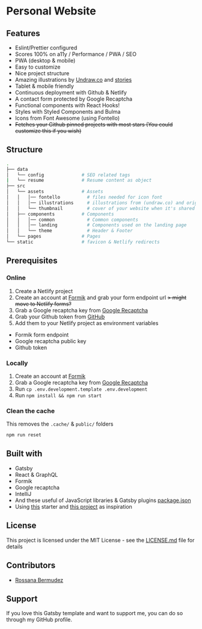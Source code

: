 # Personal Website

## Features

- Eslint/Prettier configured
- Scores 100% on a11y / Performance / PWA / SEO
- PWA (desktop & mobile)
- Easy to customize
- Nice project structure
- Amazing illustrations by [Undraw.co](https://undraw.co) and [stories](https://www.freepik.com/stories)
- Tablet & mobile friendly
- Continuous deployment with Github & Netlify
- A contact form protected by Google Recaptcha
- Functional components with React Hooks!
- Styles with Styled Components and Bulma
- Icons from Font Awesome (using Fontello)
- ~~Fetches your Github pinned projects with most stars (You could customize this if you wish)~~

## Structure

```bash
.
├── data
│   └── config              # SEO related tags
|   └── resume              # Resume content as object
├── src
│   └── assets              # Assets
│   │   │── fontello          # files needed for icon font
│   │   │── illustrations     # illustrations from (undraw.co) and originals
│   │   └── thumbnail         # cover of your website when it's shared to social media
│   ├── components          # Components
│   │   │── common            # Common components
│   │   │── landing           # Components used on the landing page
│   │   └── theme             # Header & Footer
│   └── pages               # Pages
└── static                  # favicon & Netlify redirects
```

## Prerequisites

### Online
1. Create a Netlify project
1. Create an account at [Formik](https://formik.com/) and grab your form endpoint url ~~> might move to Netlify
 forms?~~
1. Grab a Google recaptcha key from [Google Recaptcha](https://www.google.com/recaptcha/admin)
1. Grab your Github token from [GitHub](https://github.com/settings/tokens/new?scopes=repo&description=portfolio-dev)
1. Add them to your Netlify project as environment variables

- Formik form endpoint
- Google recaptcha public key
- Github token


### Locally

1. Create an account at [Formik](https://formik.com/?utm_source=smakosh)
1. Grab a Google recaptcha key from [Google Recaptcha](https://www.google.com/recaptcha/admin)
1. Run `cp .env.development.template .env.development`
1. Run `npm install && npm run start`

### Clean the cache
This removes the `.cache/` & `public/` folders

```bash
npm run reset
```

## Built with

- Gatsby
- React & GraphQL
- Formik
- Google recaptcha
- IntelliJ
- And these useful of JavaScript libraries & Gatsby plugins [package.json](package.json)
- Using [this](https://github.com/smakosh/gatsby-portfolio-dev/) starter and [this project](https://github.com/jcoelho93/personal-website) as inspiration

<!--
## 💫 Deploy

[![Deploy to Netlify](https://www.netlify.com/img/deploy/button.svg)](https://app.netlify.com/start/deploy?repository=https://github.com/papotte/personal-website)
-->

## License

This project is licensed under the MIT License - see the [LICENSE.md](LICENSE.md) file for details

## Contributors

- [Rossana Bermudez](https://github.com/papotte) 

## Support

If you love this Gatsby template and want to support me, you can do so through my GitHub profile.
